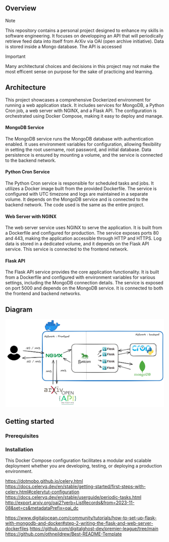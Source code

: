 ## Overview
> [!NOTE]
> This repository contains a personal project designed to enhance my skills in software engineering. It focuses on developping an API that will periodically retrieve feed data into itself from ArXiv via OAI (open archive initiative). Data is stored inside a Mongo database. The API is accessed 

> [!IMPORTANT]
> Many architectural choices and decisions in this project may not make the most efficent sense on purpose for the sake of practicing and learning.

## Architecture 
This project showcases a comprehensive Dockerized environment for running a web application stack. It includes services for MongoDB, a Python Cron job, a web server with NGINX, and a Flask API. The configuration is orchestrated using Docker Compose, making it easy to deploy and manage.

#### MongoDB Service
The MongoDB service runs the MongoDB database with authentication enabled. It uses environment variables for configuration, allowing flexibility in setting the root username, root password, and initial database. Data persistence is ensured by mounting a volume, and the service is connected to the backend network.

#### Python Cron Service
The Python Cron service is responsible for scheduled tasks and jobs. It utilizes a Docker image built from the provided Dockerfile. The service is configured with UTC timezone and logs are maintained in a separate volume. It depends on the MongoDB service and is connected to the backend network. The code used is the same as the entire project.

#### Web Server with NGINX
The web server service uses NGINX to serve the application. It is built from a Dockerfile and configured for production. The service exposes ports 80 and 443, making the application accessible through HTTP and HTTPS. Log data is stored in a dedicated volume, and it depends on the Flask API service. This service is connected to the frontend network.

#### Flask API
The Flask API service provides the core application functionality. It is built from a Dockerfile and configured with environment variables for various settings, including the MongoDB connection details. The service is exposed on port 5000 and depends on the MongoDB service. It is connected to both the frontend and backend networks.

## Diagram
![Diagram](diagram.png)

## Getting started
### Prerequisites

### Installation

This Docker Compose configuration facilitates a modular and scalable deployment whether you are developing, testing, or deploying a production environment.

https://dotmobo.github.io/celery.html
https://docs.celeryq.dev/en/stable/getting-started/first-steps-with-celery.html#celerytut-configuration
https://docs.celeryq.dev/en/stable/userguide/periodic-tasks.html
http://export.arxiv.org/oai2?verb=ListRecords&from=2023-11-08&set=cs&metadataPrefix=oai_dc

https://www.digitalocean.com/community/tutorials/how-to-set-up-flask-with-mongodb-and-docker#step-2-writing-the-flask-and-web-server-dockerfiles
https://github.com/digitalghost-dev/premier-league/tree/main
https://github.com/othneildrew/Best-README-Template
